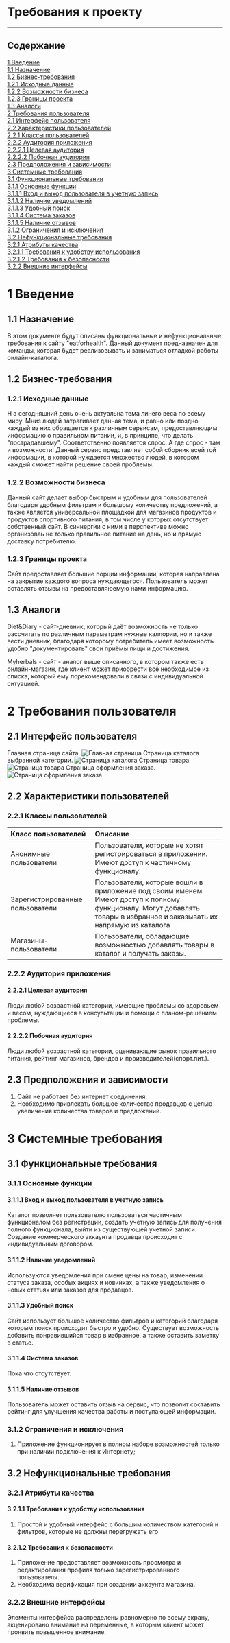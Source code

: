 # Требования к проекту

---

## Содержание

[1 Введение](#1-введение)  
[1.1 Назначение](#11-назначение)  
[1.2 Бизнес-требования](#12-бизнес-требования)  
[1.2.1 Исходные данные](#121-исходные-данные)  
[1.2.2 Возможности бизнеса](#122-возможности-бизнеса)  
[1.2.3 Границы проекта](#123-границы-проекта)  
[1.3 Аналоги](#13-аналоги)  
[2 Требования пользователя](#2-требования-пользователя)  
[2.1 Интерфейс пользователя](#21-интерфейс-пользователя)  
[2.2 Характеристики пользователей](#22-характеристики-пользователей)  
[2.2.1 Классы пользователей](#221-классы-пользователей)  
[2.2.2 Аудитория приложения](#222-аудитория-приложения)  
[2.2.2.1 Целевая аудитория](#2221-целевая-аудитория)  
[2.2.2.2 Побочная аудитория](#2222-побочная-аудитория)  
[2.3 Предположения и зависимости](#23-предположения-и-зависимости)  
[3 Системные требования](#3-системные-требования)  
[3.1 Функциональные требования](#31-функциональные-требования)  
[3.1.1 Основные функции](#311-основные-функции)  
[3.1.1.1 Вход и выход пользователя в учетную запись](#3111-вход-и-выход-пользователя-в-учетную-запись)  
[3.1.1.2 Наличие уведомлений](#3112-наличие-уведомлений)  
[3.1.1.3 Удобный поиск](#3113-удобный-поиск)  
[3.1.1.4 Система заказов](#3114-система-заказов)  
[3.1.1.5 Наличие отзывов](#3115-наличие-отзывов)   
[3.1.2 Ограничения и исключения](#312-ограничения-и-исключения)  
[3.2 Нефункциональные требования](#32-нефункциональные-требования)  
[3.2.1 Атрибуты качества](#321-атрибуты-качества)  
[3.2.1.1 Требования к удобству использования](#3211-требования-к-удобству-использования)  
[3.2.1.2 Требования к безопасности](#3212-требования-к-безопасности)  
[3.2.2 Внешние интерфейсы](#322-внешние-интерфейсы)  

# 1 Введение

## 1.1 Назначение

В этом документе будут описаны функциональные и нефункциональные требования к
сайту "eatforhealth". Данный документ предназначен для
команды, которая будет реализовывать и заниматься отладкой работы онлайн-каталога.

## 1.2 Бизнес-требования

### 1.2.1 Исходные данные
Н а сегодняшний день очень актуальна тема линего веса по всему миру. Мниз людей затрагивает данная тема, и равно или поздно каждый из них обращается к различным
сервисам, предоставляющим информацию о правильном питании, и, в принципе, что делать "пострадавшему".
Соответственно появляется спрос. А где спрос - там и возможности!
Данный сервис представляет собой сборник всей той информации, в которой нуждается множество людей, в котором каждый сможет найти решение своей проблемы.
### 1.2.2 Возможности бизнеса
Данный сайт делает выбор быстрым и удобным для пользователей благодаря удобным фильтрам и большому количеству предложений, а также является универсальной площадкой
для магазинов продуктов и продуктов спортивного питания, в том числе у которых отсутствует собственный сайт. В синнергии с ними в перспективе можно организоваь не только правильное питание на день, но и прямую доставку потребителю.

### 1.2.3 Границы проекта

Сайт предоставляет большие порции информации, которая направлена на закрытие каждого вопроса нуждающегося.
Пользователь может оставлять отзывы на предоставляюемую нами информацию.

## 1.3 Аналоги
Diet&Diary - сайт-дневник, который даёт возможность не только рассчитать по различным параметрам нужные каллории, но и также вести дневник, благодаря которому потребитель имеет возможность удобно "документировать" свои приёмы пищи и достижения.

Myherbals - сайт - аналог выше описанного, в котором также есть онлайн-магазин, где клиент может приобрести всё необходимое из списка, который ему порекомендовали в связи с индивидуальной ситуацией.
# 2 Требования пользователя

## 2.1 Интерфейс пользователя

Главная страница сайта.
![Главная страница](./MOCKUPS/main.png)
Страница каталога выбранной категории.
![Страница каталога](./MOCKUPS/catalog.png)
Страница товара.
![Страница товара](./MOCKUPS/product.png)
Страница оформления заказа.
![Страница оформления заказа](./MOCKUPS/order.png)
## 2.2 Характеристики пользователей

### 2.2.1 Классы пользователей

| Класс пользователей             | Описание                                                                                                                        |
|:--------------------------------|:--------------------------------------------------------------------------------------------------------------------------------|
| Анонимные пользователи          | Пользователи, которые не хотят регистрироваться в приложении. Имеют доступ к частичному функционалу.                            |
| Зарегистрированные пользователи | Пользователи, которые вошли в приложение под своим именем. Имеют доступ к полному функционалу. Могут добавлять товары в избранное и заказывать их напрямую из каталога |
| Магазины-пользователи           | Пользователи, обладающие возможностью добавлять товары в каталог и получать заказы.                                             |

### 2.2.2 Аудитория приложения

#### 2.2.2.1 Целевая аудитория

Люди любой возрастной категории, имеющие проблемы со здоровьем и весом, нуждающиеся в консультации и помощи с планом-решением проблемы. 

#### 2.2.2.2 Побочная аудитория
Люди любой возрастной категории, оценивающие рынок правильного питания, рейтинг магазинов, брендов и производителей(спорт.пит.).

## 2.3 Предположения и зависимости

1. Сайт не работает без интернет соединения.
2. Необходимо привлекать большое количество продавцов с целью увеличения количества товаров и предложений.

# 3 Системные требования

## 3.1 Функциональные требования

### 3.1.1 Основные функции

#### 3.1.1.1 Вход и выход пользователя в учетную запись
Каталог позволяет пользователю пользоваться частичным функционалом без регистрации, создать учетную запись для получения полного функционала, выйти из существующей учетной записи. Создание коммерческого аккаунта продавца происходит с индивидуальным договором.
#### 3.1.1.2 Наличие уведомлений
Используются уведомления при смене цены на товар, изменении статуса заказа, особых акциях и новинках, а также уведомления о новых статьях или заказов для продавцов.
#### 3.1.1.3 Удобный поиск
Сайт использует большое количество фильтров и категорий благодаря которым поиск происходит быстро и удобно. Существует возможность добавить понравившийся товар в избранное, а также оставить заметку в статье.
#### 3.1.1.4 Система заказов
Пока что отсутствует.
#### 3.1.1.5 Наличие отзывов
Пользователь может оставить отзыв на сервис, что позволит составить рейтинг для улучшения качества работы и поступающей информации.
### 3.1.2 Ограничения и исключения

1. Приложение функционирует в полном наборе возможностей только при наличии
   подключения к Интернету;
## 3.2 Нефункциональные требования

### 3.2.1 Атрибуты качества

#### 3.2.1.1 Требования к удобству использования

1. Простой и удобный интерфейс с большим количеством категорий и фильтров, которые не должны перегружать его

#### 3.2.1.2 Требования к безопасности

1. Приложение предоставляет возможность просмотра и редактирования
профиля только зарегистрированного пользователя.
2. Необходима верификация при создании аккаунта магазина.

### 3.2.2 Внешние интерфейсы

Элементы интерфейса распределены равномерно по всему экрану, акценировано внимание на переменные, в которым клиент может проявить повышенное внимание.

